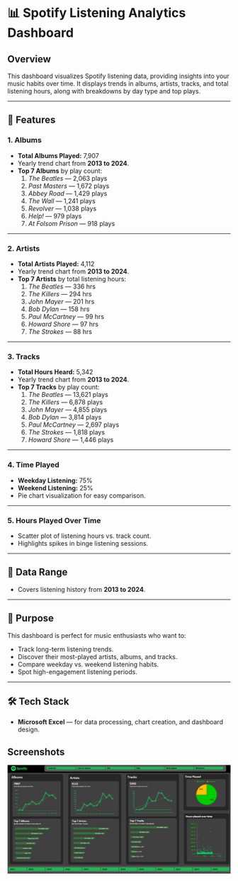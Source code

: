 # 📊 Spotify Listening Analytics Dashboard

## Overview
This dashboard visualizes Spotify listening data, providing insights into your music habits over time. It displays trends in albums, artists, tracks, and total listening hours, along with breakdowns by day type and top plays.

---

## 📌 Features

### **1. Albums**
- **Total Albums Played:** 7,907
- Yearly trend chart from **2013 to 2024**.
- **Top 7 Albums** by play count:
  1. *The Beatles* — 2,063 plays
  2. *Past Masters* — 1,672 plays
  3. *Abbey Road* — 1,429 plays
  4. *The Wall* — 1,241 plays
  5. *Revolver* — 1,038 plays
  6. *Help!* — 979 plays
  7. *At Folsom Prison* — 918 plays

---

### **2. Artists**
- **Total Artists Played:** 4,112
- Yearly trend chart from **2013 to 2024**.
- **Top 7 Artists** by total listening hours:
  1. *The Beatles* — 336 hrs
  2. *The Killers* — 294 hrs
  3. *John Mayer* — 201 hrs
  4. *Bob Dylan* — 158 hrs
  5. *Paul McCartney* — 99 hrs
  6. *Howard Shore* — 97 hrs
  7. *The Strokes* — 88 hrs

---

### **3. Tracks**
- **Total Hours Heard:** 5,342
- Yearly trend chart from **2013 to 2024**.
- **Top 7 Tracks** by play count:
  1. *The Beatles* — 13,621 plays
  2. *The Killers* — 6,878 plays
  3. *John Mayer* — 4,855 plays
  4. *Bob Dylan* — 3,814 plays
  5. *Paul McCartney* — 2,697 plays
  6. *The Strokes* — 1,818 plays
  7. *Howard Shore* — 1,446 plays

---

### **4. Time Played**
- **Weekday Listening:** 75%
- **Weekend Listening:** 25%
- Pie chart visualization for easy comparison.

---

### **5. Hours Played Over Time**
- Scatter plot of listening hours vs. track count.
- Highlights spikes in binge listening sessions.

---

## 📅 Data Range
- Covers listening history from **2013 to 2024**.

---

## 🎯 Purpose
This dashboard is perfect for music enthusiasts who want to:
- Track long-term listening trends.
- Discover their most-played artists, albums, and tracks.
- Compare weekday vs. weekend listening habits.
- Spot high-engagement listening periods.

---

## 🛠 Tech Stack
- **Microsoft Excel** — for data processing, chart creation, and dashboard design.

## Screenshots
![Spotify Dashboard](assets/image.png)
